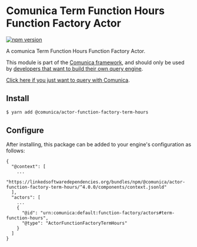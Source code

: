 # Comunica Term Function Hours Function Factory Actor

[![npm version](https://badge.fury.io/js/%40comunica%2Factor-function-factory-term-function-hours.svg)](https://www.npmjs.com/package/@comunica/actor-function-factory-term-hours)

A comunica Term Function Hours Function Factory Actor.

This module is part of the [Comunica framework](https://github.com/comunica/comunica),
and should only be used by [developers that want to build their own query engine](https://comunica.dev/docs/modify/).

[Click here if you just want to query with Comunica](https://comunica.dev/docs/query/).

## Install

```bash
$ yarn add @comunica/actor-function-factory-term-hours
```

## Configure

After installing, this package can be added to your engine's configuration as follows:
```text
{
  "@context": [
    ...
    "https://linkedsoftwaredependencies.org/bundles/npm/@comunica/actor-function-factory-term-hours/^4.0.0/components/context.jsonld"
  ],
  "actors": [
    ...
    {
      "@id": "urn:comunica:default:function-factory/actors#term-function-hours",
      "@type": "ActorFunctionFactoryTermHours"
    }
  ]
}
```
